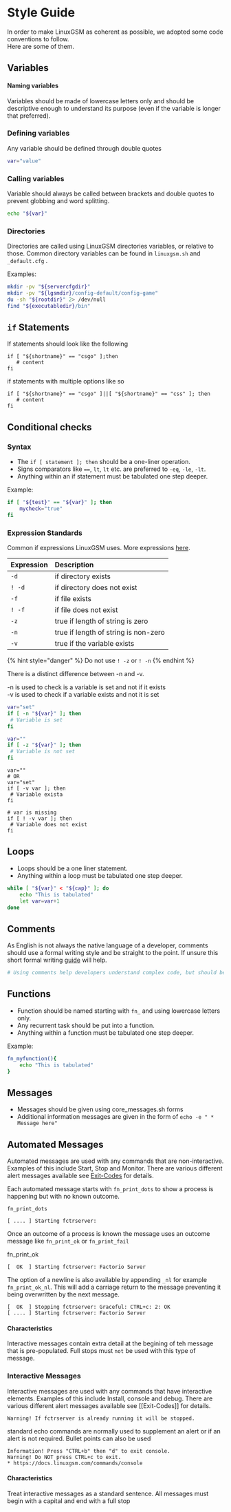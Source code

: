 # Style Guide

In order to make LinuxGSM as coherent as possible, we adopted some code conventions to follow.  
Here are some of them.

## Variables

#### Naming variables

Variables should be made of lowercase letters only and should be descriptive enough to understand its purpose \(even if the variable is longer that preferred\).

### Defining variables

Any variable should be defined through double quotes

```bash
var="value"
```

### Calling variables

Variable should always be called between brackets and double quotes to prevent globbing and word splitting.

```bash
echo "${var}"
```

### Directories

Directories are called using LinuxGSM directories variables, or relative to those. Common directory variables can be found in `linuxgsm.sh` and `_default.cfg` .

Examples:

```bash
mkdir -pv "${servercfgdir}"
mkdir -pv "${lgsmdir}/config-default/config-game"
du -sh "${rootdir}" 2> /dev/null
find "${executabledir}/bin"
```

## `if` Statements

If statements should look like the following

```text
if [ "${shortname}" == "csgo" ];then
   # content
fi
```

if statements with multiple options like so

```text
if [ "${shortname}" == "csgo" ]||[ "${shortname}" == "css" ]; then
   # content
fi
```

## Conditional checks

### Syntax

* The `if [ statement ]; then` should be a one-liner operation.
* Signs comparators like `==`, `lt`, `lt` etc. are preferred to `-eq`, `-le`, `-lt`.
* Anything within an if statement must be tabulated one step deeper.

Example:

```bash
if [ "${test}" == "${var}" ]; then
    mycheck="true"
fi
```

### Expression Standards

Common if expressions LinuxGSM uses. More expressions [here](http://tldp.org/LDP/Bash-Beginners-Guide/html/sect_07_01.html). 

| Expression | Description |
| :--- | :--- |
| `-d` | if directory exists |
| `! -d` | if directory does not exist |
| `-f` | if file exists |
| `! -f` | if file does not exist |
| `-z` | true if length of string is zero |
| `-n` | true if length of string is non-zero |
| `-v` | true if the variable exists |

{% hint style="danger" %}
Do not use `! -z` or `! -n`
{% endhint %}

There is a distinct difference between -n and -v. 

-n is used to check is a variable is set and not if it exists  
-v is used to check if a variable exists and not it is set 

```bash
var="set"
if [ -n "${var}" ]; then
 # Variable is set
fi
```

```bash
var=""
if [ -z "${var}" ]; then
 # Variable is not set
fi
```

```text
var=""
# OR
var="set"
if [ -v var ]; then
 # Variable exista
fi
```

```text
# var is missing
if [ ! -v var ]; then
 # Variable does not exist
fi
```

## Loops

* Loops should be a one liner statement.
* Anything within a loop must be tabulated one step deeper.

```bash
while [ "${var}" < "${cap}" ]; do
    echo "This is tabulated"
    let var=var+1
done
```

## Comments

As English is not always the native language of a developer, comments should use a formal writing style and be straight to the point. If unsure this short formal writing [guide](http://www2.ivcc.edu/rambo/tip_formal_writing_voice.htm) will help.

```bash
# Using comments help developers understand complex code, but should be used sparingly.
```

## Functions

* Function should be named starting with `fn_` and using lowercase letters only.
* Any recurrent task should be put into a function.
* Anything within a function must be tabulated one step deeper.

Example:

```bash
fn_myfunction(){
    echo "This is tabulated"
}
```

## Messages

* Messages should be given using core\_messages.sh forms
* Additional information messages are given in the form of `echo -e " * Message here"`

## Automated Messages

Automated messages are used with any commands that are non-interactive. Examples of this include Start, Stop and Monitor. There are various different alert messages available see [Exit-Codes](exit-codes.md) for details.

Each automated message starts with `fn_print_dots` to show a process is happening but with no known outcome.

`fn_print_dots`

```text
[ .... ] Starting fctrserver:
```

Once an outcome of a process is known the message uses an outcome message like `fn_print_ok` or `fn_print_fail`

fn\_print\_ok

```text
[  OK  ] Starting fctrserver: Factorio Server
```

The option of a newline is also available by appending `_nl` for example `fn_print_ok_nl`. This will add a carriage return to the message preventing it being overwritten by the next message.

```text
[  OK  ] Stopping fctrserver: Graceful: CTRL+c: 2: OK
[ .... ] Starting fctrserver: Factorio Server
```

#### Characteristics

Interactive messages contain extra detail at the begining of teh message that is pre-populated. Full stops must `not` be used with this type of message.

### Interactive Messages

Interactive messages are used with any commands that have interactive elements. Examples of this include Install, console and debug. There are various different alert messages available see \[\[Exit-Codes\]\] for details.

```text
Warning! If fctrserver is already running it will be stopped.
```

standard echo commands are normally used to supplement an alert or if an alert is not required. Bullet points can also be used

```text
Information! Press "CTRL+b" then "d" to exit console.
Warning! Do NOT press CTRL+c to exit.
* https://docs.linuxgsm.com/commands/console
```

#### Characteristics

Treat interactive messages as a standard sentence. All messages must begin with a capital and end with a full stop

